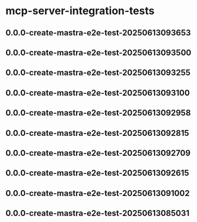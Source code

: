 # mcp-server-integration-tests

## 0.0.0-create-mastra-e2e-test-20250613093653

## 0.0.0-create-mastra-e2e-test-20250613093500

## 0.0.0-create-mastra-e2e-test-20250613093255

## 0.0.0-create-mastra-e2e-test-20250613093100

## 0.0.0-create-mastra-e2e-test-20250613092958

## 0.0.0-create-mastra-e2e-test-20250613092815

## 0.0.0-create-mastra-e2e-test-20250613092709

## 0.0.0-create-mastra-e2e-test-20250613092615

## 0.0.0-create-mastra-e2e-test-20250613091002

## 0.0.0-create-mastra-e2e-test-20250613085031
